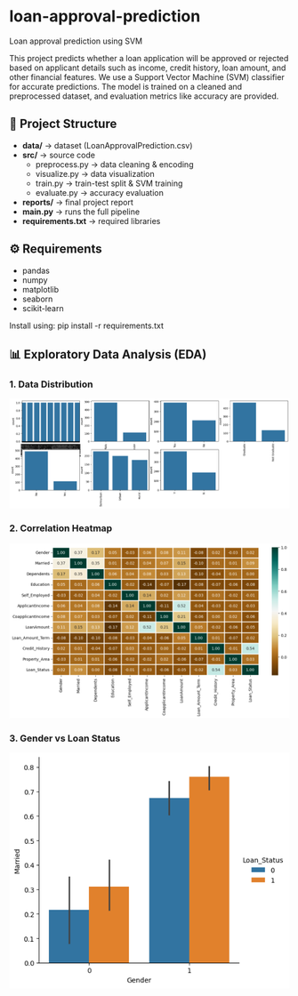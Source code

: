 # loan-approval-prediction
Loan approval prediction using SVM


This project predicts whether a loan application will be approved or rejected based on applicant details such as income, credit history, loan amount, and other financial features. 
We use a Support Vector Machine (SVM) classifier for accurate predictions. The model is trained on a cleaned and preprocessed dataset, and evaluation metrics like accuracy are provided.


## 📂 Project Structure
- **data/** → dataset (LoanApprovalPrediction.csv)  
- **src/** → source code  
  - preprocess.py → data cleaning & encoding  
  - visualize.py → data visualization  
  - train.py → train-test split & SVM training  
  - evaluate.py → accuracy evaluation  
- **reports/** → final project report  
- **main.py** → runs the full pipeline  
- **requirements.txt** → required libraries  

## ⚙️ Requirements
- pandas  
- numpy  
- matplotlib  
- seaborn  
- scikit-learn  

Install using:
pip install -r requirements.txt


## 📊 Exploratory Data Analysis (EDA)

### 1. Data Distribution
![Data Distribution](screenshots/data_distribution.png)

### 2. Correlation Heatmap
![Correlation Heatmap](screenshots/correlation_heatmap.png)

### 3. Gender vs Loan Status
![Gender vs Loan Status](screenshots/gender_married_status.png)



